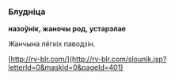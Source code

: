 ### Блудніца
**назоўнік, жаночы род, устарэлае**

Жанчына лёгкіх паводзін.

<a rel="author">[http://rv-blr.com/](http://rv-blr.com/slounik.jsp?letterId=0&maskId=0&pageId=401)</a>
